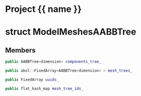 <script setup>
import {useRoute} from 'vitepress'
const {path} = useRoute()
const tokens = path.split('/')
const words = tokens[2].split('-');
for (let i = 0; i < words.length; i++) {
    words[i] = words[i].charAt(0).toUpperCase() + words[i].slice(1);
    words[i] = words[i].replace('geode', 'Geode')
}
const name = words.join('-');
</script>
# Project {{ name }}

# struct ModelMeshesAABBTree

## Members

```cpp
public AABBTree<dimension> components_tree_

```

```cpp
public absl::FixedArray<AABBTree<dimension> > mesh_trees_

```

```cpp
public FixedArray uuids_

```

```cpp
public flat_hash_map mesh_tree_ids_

```



